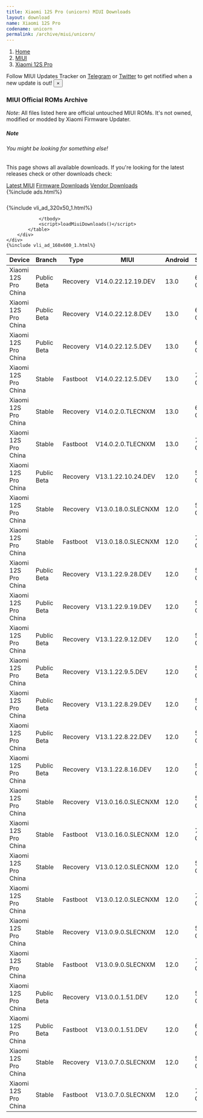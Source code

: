 ```yaml
---
title: Xiaomi 12S Pro (unicorn) MIUI Downloads
layout: download
name: Xiaomi 12S Pro
codename: unicorn
permalink: /archive/miui/unicorn/
---
```

<nav aria-label="breadcrumb">
    <ol class="breadcrumb">
        <li class="breadcrumb-item"><a href="/">Home</a></li>
        <li class="breadcrumb-item"><a href="/miui/">MIUI</a></li>
        <li class="breadcrumb-item active" aria-current="page"><a href="/miui/unicorn/">Xiaomi 12S Pro</a></li>
    </ol>
</nav>
<div class="alert alert-primary alert-dismissible fade show" role="alert">
    Follow MIUI Updates Tracker on <a href="https://t.me/MIUIUpdatesTracker" class="alert-link">Telegram</a>
     or <a href="https://twitter.com/MiFwUpdater" class="alert-link">Twitter</a> to get notified when a new update is out!
    <button type="button" class="close" data-dismiss="alert" aria-label="Close">
        <span aria-hidden="true">&times;</span>
    </button>
</div>

### MIUI Official ROMs Archive
*Note*: All files listed here are official untouched MIUI ROMs. It's not owned, modified or modded by Xiaomi Firmware Updater.
<div class="card">
  <div class="card-body">
    <h5 class="card-title">Note</h5>
    <h6 class="card-subtitle mb-2 text-muted">You might be looking for something else!</h6>
    <p class="card-text">This page shows all available downloads.
     If you're looking for the latest releases check or other downloads check:</p>
    <a href="/miui/unicorn/" class="card-link">Latest MIUI</a>
    <a href="/firmware/unicorn/" class="card-link">Firmware Downloads</a>
    <a href="/vendor/unicorn/" class="card-link">Vendor Downloads</a>
  </div>
</div>
{%include ads.html%}
<div class="row justify-content-center">
    <div class="col-10">
        <div class="table-responsive-md" style="margin-top: 25px;">
            {%include vli_ad_320x50_1.html%}
            <table id="miui" class="display dt-responsive nowrap compact table table-striped table-hover table-sm">
                <thead class="thead-dark">
                    <tr>
                        <th data-ref="device">Device</th>
                        <th data-ref="branch">Branch</th>
                        <th data-ref="type">Type</th>
                        <th data-ref="miui">MIUI</th>
                        <th data-ref="android">Android</th>
                        <th data-ref="size">Size</th>
                        <th data-ref="size">Date</th>
                        <th data-ref="link">Link</th>
                    </tr>
                </thead>
                <tbody>
                <tr><td>Xiaomi 12S Pro China</td><td>Public Beta</td><td>Recovery</td><td>V14.0.22.12.19.DEV</td><td>13.0</td><td>6.1 GB</td><td>2022-12-23</td><td><a href="/miui/unicorn/public beta/V14.0.22.12.19.DEV/">Download</a></td></tr>
<tr><td>Xiaomi 12S Pro China</td><td>Public Beta</td><td>Recovery</td><td>V14.0.22.12.8.DEV</td><td>13.0</td><td>6.1 GB</td><td>2022-12-16</td><td><a href="/miui/unicorn/public beta/V14.0.22.12.8.DEV/">Download</a></td></tr>
<tr><td>Xiaomi 12S Pro China</td><td>Public Beta</td><td>Recovery</td><td>V14.0.22.12.5.DEV</td><td>13.0</td><td>6.0 GB</td><td>2022-12-11</td><td><a href="/miui/unicorn/public beta/V14.0.22.12.5.DEV/">Download</a></td></tr>
<tr><td>Xiaomi 12S Pro China</td><td>Stable</td><td>Fastboot</td><td>V14.0.22.12.5.DEV</td><td>13.0</td><td>7.7 GB</td><td>2022-12-05</td><td><a href="/miui/unicorn/stable/V14.0.22.12.5.DEV/">Download</a></td></tr>
<tr><td>Xiaomi 12S Pro China</td><td>Stable</td><td>Recovery</td><td>V14.0.2.0.TLECNXM</td><td>13.0</td><td>6.0 GB</td><td>2022-12-11</td><td><a href="/miui/unicorn/stable/V14.0.2.0.TLECNXM/">Download</a></td></tr>
<tr><td>Xiaomi 12S Pro China</td><td>Stable</td><td>Fastboot</td><td>V14.0.2.0.TLECNXM</td><td>13.0</td><td>7.7 GB</td><td>2022-12-07</td><td><a href="/miui/unicorn/stable/V14.0.2.0.TLECNXM/">Download</a></td></tr>
<tr><td>Xiaomi 12S Pro China</td><td>Public Beta</td><td>Recovery</td><td>V13.1.22.10.24.DEV</td><td>12.0</td><td>5.8 GB</td><td>2022-10-28</td><td><a href="/miui/unicorn/public beta/V13.1.22.10.24.DEV/">Download</a></td></tr>
<tr><td>Xiaomi 12S Pro China</td><td>Stable</td><td>Recovery</td><td>V13.0.18.0.SLECNXM</td><td>12.0</td><td>5.7 GB</td><td>2022-10-19</td><td><a href="/miui/unicorn/stable/V13.0.18.0.SLECNXM/">Download</a></td></tr>
<tr><td>Xiaomi 12S Pro China</td><td>Stable</td><td>Fastboot</td><td>V13.0.18.0.SLECNXM</td><td>12.0</td><td>7.5 GB</td><td>2022-10-13</td><td><a href="/miui/unicorn/stable/V13.0.18.0.SLECNXM/">Download</a></td></tr>
<tr><td>Xiaomi 12S Pro China</td><td>Public Beta</td><td>Recovery</td><td>V13.1.22.9.28.DEV</td><td>12.0</td><td>5.7 GB</td><td>2022-09-30</td><td><a href="/miui/unicorn/public beta/V13.1.22.9.28.DEV/">Download</a></td></tr>
<tr><td>Xiaomi 12S Pro China</td><td>Public Beta</td><td>Recovery</td><td>V13.1.22.9.19.DEV</td><td>12.0</td><td>5.7 GB</td><td>2022-09-23</td><td><a href="/miui/unicorn/public beta/V13.1.22.9.19.DEV/">Download</a></td></tr>
<tr><td>Xiaomi 12S Pro China</td><td>Public Beta</td><td>Recovery</td><td>V13.1.22.9.12.DEV</td><td>12.0</td><td>5.7 GB</td><td>2022-09-16</td><td><a href="/miui/unicorn/public beta/V13.1.22.9.12.DEV/">Download</a></td></tr>
<tr><td>Xiaomi 12S Pro China</td><td>Public Beta</td><td>Recovery</td><td>V13.1.22.9.5.DEV</td><td>12.0</td><td>5.7 GB</td><td>2022-09-09</td><td><a href="/miui/unicorn/public beta/V13.1.22.9.5.DEV/">Download</a></td></tr>
<tr><td>Xiaomi 12S Pro China</td><td>Public Beta</td><td>Recovery</td><td>V13.1.22.8.29.DEV</td><td>12.0</td><td>5.7 GB</td><td>2022-09-02</td><td><a href="/miui/unicorn/public beta/V13.1.22.8.29.DEV/">Download</a></td></tr>
<tr><td>Xiaomi 12S Pro China</td><td>Public Beta</td><td>Recovery</td><td>V13.1.22.8.22.DEV</td><td>12.0</td><td>5.7 GB</td><td>2022-08-26</td><td><a href="/miui/unicorn/public beta/V13.1.22.8.22.DEV/">Download</a></td></tr>
<tr><td>Xiaomi 12S Pro China</td><td>Public Beta</td><td>Recovery</td><td>V13.1.22.8.16.DEV</td><td>12.0</td><td>5.7 GB</td><td>2022-08-19</td><td><a href="/miui/unicorn/public beta/V13.1.22.8.16.DEV/">Download</a></td></tr>
<tr><td>Xiaomi 12S Pro China</td><td>Stable</td><td>Recovery</td><td>V13.0.16.0.SLECNXM</td><td>12.0</td><td>5.7 GB</td><td>2022-08-17</td><td><a href="/miui/unicorn/stable/V13.0.16.0.SLECNXM/">Download</a></td></tr>
<tr><td>Xiaomi 12S Pro China</td><td>Stable</td><td>Fastboot</td><td>V13.0.16.0.SLECNXM</td><td>12.0</td><td>7.5 GB</td><td>2022-08-15</td><td><a href="/miui/unicorn/stable/V13.0.16.0.SLECNXM/">Download</a></td></tr>
<tr><td>Xiaomi 12S Pro China</td><td>Stable</td><td>Recovery</td><td>V13.0.12.0.SLECNXM</td><td>12.0</td><td>5.6 GB</td><td>2022-08-12</td><td><a href="/miui/unicorn/stable/V13.0.12.0.SLECNXM/">Download</a></td></tr>
<tr><td>Xiaomi 12S Pro China</td><td>Stable</td><td>Fastboot</td><td>V13.0.12.0.SLECNXM</td><td>12.0</td><td>7.5 GB</td><td>2022-08-09</td><td><a href="/miui/unicorn/stable/V13.0.12.0.SLECNXM/">Download</a></td></tr>
<tr><td>Xiaomi 12S Pro China</td><td>Stable</td><td>Recovery</td><td>V13.0.9.0.SLECNXM</td><td>12.0</td><td>5.6 GB</td><td>2022-08-04</td><td><a href="/miui/unicorn/stable/V13.0.9.0.SLECNXM/">Download</a></td></tr>
<tr><td>Xiaomi 12S Pro China</td><td>Stable</td><td>Fastboot</td><td>V13.0.9.0.SLECNXM</td><td>12.0</td><td>7.5 GB</td><td>2022-08-01</td><td><a href="/miui/unicorn/stable/V13.0.9.0.SLECNXM/">Download</a></td></tr>
<tr><td>Xiaomi 12S Pro China</td><td>Public Beta</td><td>Recovery</td><td>V13.0.0.1.51.DEV</td><td>12.0</td><td>5.5 GB</td><td>2022-07-22</td><td><a href="/miui/unicorn/public beta/V13.0.0.1.51.DEV/">Download</a></td></tr>
<tr><td>Xiaomi 12S Pro China</td><td>Public Beta</td><td>Fastboot</td><td>V13.0.0.1.51.DEV</td><td>12.0</td><td>6.1 GB</td><td>2022-07-22</td><td><a href="/miui/unicorn/public beta/V13.0.0.1.51.DEV/">Download</a></td></tr>
<tr><td>Xiaomi 12S Pro China</td><td>Stable</td><td>Recovery</td><td>V13.0.7.0.SLECNXM</td><td>12.0</td><td>5.5 GB</td><td>2022-07-07</td><td><a href="/miui/unicorn/stable/V13.0.7.0.SLECNXM/">Download</a></td></tr>
<tr><td>Xiaomi 12S Pro China</td><td>Stable</td><td>Fastboot</td><td>V13.0.7.0.SLECNXM</td><td>12.0</td><td>7.4 GB</td><td>2022-07-04</td><td><a href="/miui/unicorn/stable/V13.0.7.0.SLECNXM/">Download</a></td></tr>

                </tbody>
                <script>loadMiuiDownloads()</script>
            </table>
        </div>
    </div>
    {%include vli_ad_160x600_1.html%}
</div>
